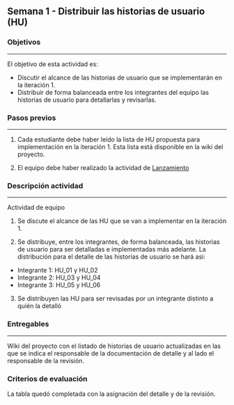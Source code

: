 ## Semana 1 - Distribuir las historias de usuario (HU)

### Objetivos

---

El objetivo de esta actividad es:

- Discutir el alcance de las historias de usuario que se implementarán en la iteración 1.
- Distribuir de forma balanceada entre los integrantes del equipo las historias de usuario para detallarlas y revisarlas.

### Pasos previos

---

1. Cada estudiante debe haber leído la lista de HU propuesta para implementación en la iteración 1. Esta lista está disponible en la wiki del proyecto.

2. El equipo debe haber realizado la actividad de [Lanzamiento](https://ticsw.github.io/mt1_guias_proyecto/semanas/semana1/s1_lanzamiento)

### Descripción actividad

---

Actividad de equipo

1. Se discute el alcance de las HU que se van a implementar en la iteración 1.

2. Se distribuye, entre los integrantes, de forma balanceada, las historias de usuario para ser detalladas e implementadas más adelante. La distribución para el detalle de las historias de usuario se hará asi:

- Integrante 1: HU_01 y HU_02
- Integrante 2: HU_03 y HU_04
- Integrante 3: HU_05 y HU_06

3. Se distribuyen las HU para ser revisadas por un integrante distinto a quién la detalló

### Entregables

---

Wiki del proyecto con el listado de historias de usuario actualizadas en las que se indica
el responsable de la documentación de detalle y al lado el responsable de la revisión.

### Criterios de evaluación

La tabla quedó completada con la asígnación del detalle y de la revisión.
